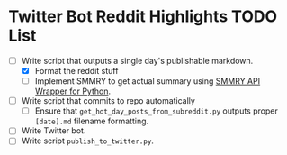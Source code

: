 # Twitter Bot Reddit Highlights TODO List

- [ ] Write script that outputs a single day's publishable markdown.
  - [x] Format the reddit stuff
  - [ ] Implement SMMRY to get actual summary using [SMMRY API Wrapper for Python](https://github.com/dsynkov/smmryAPI).
- [ ] Write script that commits to repo automatically
  - [ ] Ensure that `get_hot_day_posts_from_subreddit.py` outputs proper `[date].md` filename formatting.
- [ ] Write Twitter bot.
- [ ] Write script `publish_to_twitter.py`.
